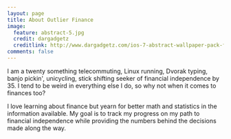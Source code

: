 ```yaml
---
layout: page
title: About Outlier Finance
image:
  feature: abstract-5.jpg
  credit: dargadgetz
  creditlink: http://www.dargadgetz.com/ios-7-abstract-wallpaper-pack-for-iphone-5-and-ipod-touch-retina/
comments: false
---
```


I am a twenty something telecommuting, Linux running, Dvorak typing, banjo pickin', unicycling, stick shifting seeker of financial independence by 35. I tend to be weird in everything else I do, so why not when it comes to finances too?

I love learning about finance but yearn for better math and statistics in the information available. My goal is to track my progress on my path to financial independence while providing the numbers behind the decisions made along the way.
